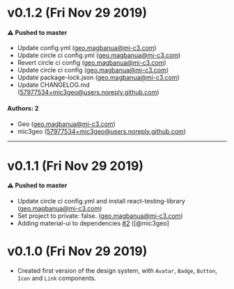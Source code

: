# v0.1.2 (Fri Nov 29 2019)

#### ⚠️  Pushed to master

- Update config.yml  (geo.magbanua@mi-c3.com)
- Update circle ci config.yml  (geo.magbanua@mi-c3.com)
- Revert circle ci config  (geo.magbanua@mi-c3.com)
- Update circle ci config  (geo.magbanua@mi-c3.com)
- Update package-lock.json  (geo.magbanua@mi-c3.com)
- Update CHANGELOG.md  (57977534+mic3geo@users.noreply.github.com)

#### Authors: 2

- Geo (geo.magbanua@mi-c3.com)
- mic3geo (57977534+mic3geo@users.noreply.github.com)

---

# v0.1.1 (Fri Nov 29 2019)
#### ⚠️  Pushed to master

- Update circle ci config.yml and install react-testing-library  (geo.magbanua@mi-c3.com)
- Set project to private: false.  (geo.magbanua@mi-c3.com)
- Adding material-ui to dependencies [#2](https://github.com/mic3geo/platform-ui-poc/pull/2) ([@mic3geo]

# v0.1.0 (Fri Nov 29 2019)

- Created first version of the design system, with `Avatar`, `Badge`, `Button`, `Icon` and `Link` components.
